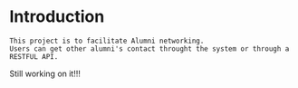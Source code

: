 # Introduction
	This project is to facilitate Alumni networking.
    Users can get other alumni's contact throught the system or through a RESTFUL API.
Still working on it!!!